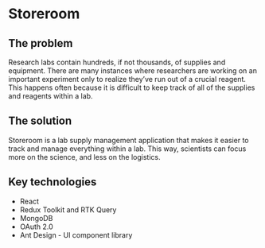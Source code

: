 # Storeroom

## The problem
Research labs contain hundreds, if not thousands, of supplies and equipment. There are many instances where researchers are working on an important experiment only to realize they’ve run out of a crucial reagent. This happens often because it is difficult to keep track of all of the supplies and reagents within a lab.

## The solution
Storeroom is a lab supply management application that makes it easier to track and manage everything within a lab. This way, scientists can focus more on the science, and less on the logistics.

## Key technologies
- React
- Redux Toolkit and RTK Query
- MongoDB
- OAuth 2.0
- Ant Design - UI component library
